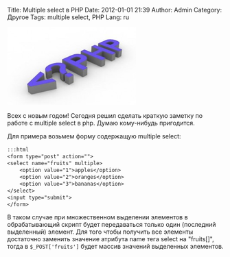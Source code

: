 Title: Multiple select в PHP
Date: 2012-01-01 21:39
Author: Admin
Category: Другое
Tags: multiple select, PHP
Lang: ru

![php logo][]

Всех с новым годом! Сегодня решил сделать краткую заметку по работе с
multiple select в php. Думаю кому-нибудь пригодится.

Для примера возьмем форму содержащую multiple select:

	:::html
	<form type="post" action="">
	<select name="fruits" multiple>
	    <option value="1">apples</option>
	    <option value="2">oranges</option>
	    <option value="3">bananas</option>
	</select>
	<input type="submit">
	</form>

В таком случае при множественном выделении элементов в обрабатывающий
скрипт будет передаваться только один (последний выделенный) элемент.
Для того чтобы получить все элементы достаточно заменить значение
атрибута name тега select на "fruits[]", тогда в `$_POST['fruits']` будет
массив значений выделенных элементов.

  [php logo]: /media/2012/01/wordpress-e-gli-script-segreti-per-evitare-lu-L-1-300x182.jpg
    "php logo"
